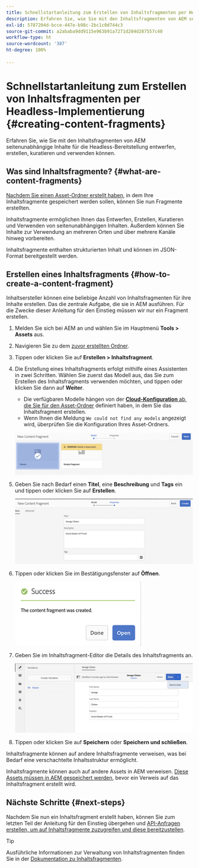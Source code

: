 ```yaml
---
title: Schnellstartanleitung zum Erstellen von Inhaltsfragmenten per Headless-Implementierung
description: Erfahren Sie, wie Sie mit den Inhaltsfragmenten von AEM seitenunabhängige Inhalte für die Headless-Bereitstellung entwerfen, erstellen, kuratieren und verwenden können.
exl-id: 5787204d-bcce-447e-b98c-2bc1c0d744c3
source-git-commit: a2ababa9dd9115e963b91a7271d204d287557c40
workflow-type: ht
source-wordcount: '387'
ht-degree: 100%

---
```


# Schnellstartanleitung zum Erstellen von Inhaltsfragmenten per Headless-Implementierung {#creating-content-fragments}

Erfahren Sie, wie Sie mit den Inhaltsfragmenten von AEM seitenunabhängige Inhalte für die Headless-Bereitstellung entwerfen, erstellen, kuratieren und verwenden können.

## Was sind Inhaltsfragmente? {#what-are-content-fragments}

[Nachdem Sie einen Asset-Ordner erstellt haben](create-assets-folder.md), in dem Ihre Inhaltsfragmente gespeichert werden sollen, können Sie nun Fragmente erstellten.

Inhaltsfragmente ermöglichen Ihnen das Entwerfen, Erstellen, Kuratieren und Verwenden von seitenunabhängigen Inhalten. Außerdem können Sie Inhalte zur Verwendung an mehreren Orten und über mehrere Kanäle hinweg vorbereiten.

Inhaltsfragmente enthalten strukturierten Inhalt und können im JSON-Format bereitgestellt werden.

## Erstellen eines Inhaltsfragments {#how-to-create-a-content-fragment}

Inhaltsersteller können eine beliebige Anzahl von Inhaltsfragmenten für ihre Inhalte erstellen. Das die zentrale Aufgabe, die sie in AEM ausführen. Für die Zwecke dieser Anleitung für den Einstieg müssen wir nur ein Fragment erstellen.

1. Melden Sie sich bei AEM an und wählen Sie im Hauptmenü **Tools > Assets** aus.
1. Navigieren Sie zu dem [zuvor erstellten Ordner](create-assets-folder.md).
1. Tippen oder klicken Sie auf **Erstellen > Inhaltsfragment**.
1. Die Erstellung eines Inhaltsfragments erfolgt mithilfe eines Assistenten in zwei Schritten. Wählen Sie zuerst das Modell aus, das Sie zum Erstellen des Inhaltsfragments verwenden möchten, und tippen oder klicken Sie dann auf **Weiter**.
   * Die verfügbaren Modelle hängen von der [**Cloud-Konfiguration** ab, die Sie für den Asset-Ordner](create-assets-folder.md) definiert haben, in dem Sie das Inhaltsfragment erstellen.
   * Wenn Ihnen die Meldung `We could not find any models` angezeigt wird, überprüfen Sie die Konfiguration Ihres Asset-Ordners.

   ![Auswählen des Inhaltsfragmentmodells](../assets/content-fragment-model-select.png)
1. Geben Sie nach Bedarf einen **Titel**, eine **Beschreibung** und **Tags** ein und tippen oder klicken Sie auf **Erstellen**.

   ![Inhaltsfragment erstellen](../assets/content-fragment-create.png)
1. Tippen oder klicken Sie im Bestätigungsfenster auf **Öffnen**.

   ![Bestätigung der Inhaltsfragment-Erstellung ](../assets/content-fragment-confirmation.png)
1. Geben Sie im Inhaltsfragment-Editor die Details des Inhaltsfragments an.

   ![Inhaltsfragmente-Editor](../assets/content-fragment-edit.png)
1. Tippen oder klicken Sie auf **Speichern** oder **Speichern und schließen**.

Inhaltsfragmente können auf andere Inhaltsfragmente verweisen, was bei Bedarf eine verschachtelte Inhaltsstruktur ermöglicht.

Inhaltsfragmente können auch auf andere Assets in AEM verweisen. [Diese Assets müssen in AEM gespeichert werden](/help/assets/manage-assets.md), bevor ein Verweis auf das Inhaltsfragment erstellt wird.

## Nächste Schritte {#next-steps}

Nachdem Sie nun ein Inhaltsfragment erstellt haben, können Sie zum letzten Teil der Anleitung für den Einstieg übergehen und [API-Anfragen erstellen, um auf Inhaltsfragmente zuzugreifen und diese bereitzustellen](create-api-request.md).

>[!TIP]
>
>Ausführliche Informationen zur Verwaltung von Inhaltsfragmenten finden Sie in der [Dokumentation zu Inhaltsfragmenten](/help/assets/content-fragments/content-fragments.md).
